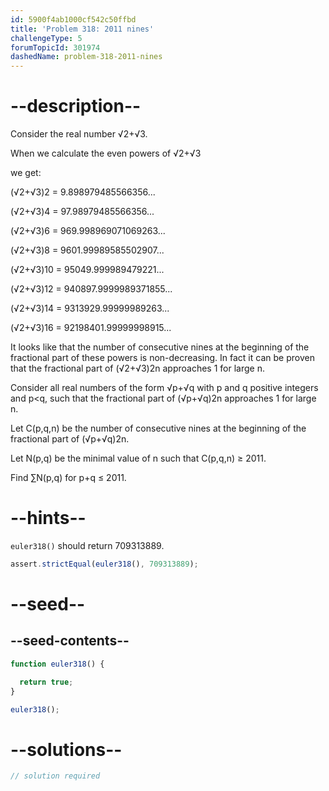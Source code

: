```yaml
---
id: 5900f4ab1000cf542c50ffbd
title: 'Problem 318: 2011 nines'
challengeType: 5
forumTopicId: 301974
dashedName: problem-318-2011-nines
---
```


# --description--

Consider the real number √2+√3.

When we calculate the even powers of √2+√3

we get:

(√2+√3)2 = 9.898979485566356...

(√2+√3)4 = 97.98979485566356...

(√2+√3)6 = 969.998969071069263...

(√2+√3)8 = 9601.99989585502907...

(√2+√3)10 = 95049.999989479221...

(√2+√3)12 = 940897.9999989371855...

(√2+√3)14 = 9313929.99999989263...

(√2+√3)16 = 92198401.99999998915...

It looks like that the number of consecutive nines at the beginning of the fractional part of these powers is non-decreasing. In fact it can be proven that the fractional part of (√2+√3)2n approaches 1 for large n.

Consider all real numbers of the form √p+√q with p and q positive integers and p&lt;q, such that the fractional part of (√p+√q)2n approaches 1 for large n.

Let C(p,q,n) be the number of consecutive nines at the beginning of the fractional part of (√p+√q)2n.

Let N(p,q) be the minimal value of n such that C(p,q,n) ≥ 2011.

Find ∑N(p,q) for p+q ≤ 2011.

# --hints--

`euler318()` should return 709313889.

```js
assert.strictEqual(euler318(), 709313889);
```

# --seed--

## --seed-contents--

```js
function euler318() {

  return true;
}

euler318();
```

# --solutions--

```js
// solution required
```
